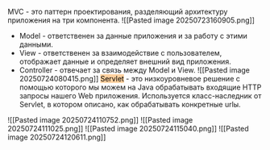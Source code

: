MVC - это паттерн проектирования, разделяющий архитектуру приложения на три компонента.
![[Pasted image 20250723160905.png]]
- Model - ответственен за данные приложения и за работу с этими данными.
- View - ответственен за взаимодействие с пользователем, отображает данные и определяет внешний вид приложения.
- Controller - отвечает за связь между Model и View.
![[Pasted image 20250724080415.png]]
<mark style="background: #FFB86CA6;">Servlet</mark> - это низкоуровневое решение с помощью которого мы можем на Java обрабатывать входящие HTTP запросы нашего Web приложения. Используется класс-наследник от Servlet, в котором описано, как обрабатывать конкретные urlы.

![[Pasted image 20250724110752.png]]
![[Pasted image 20250724111025.png]]
![[Pasted image 20250724115040.png]]
![[Pasted image 20250724120611.png]]